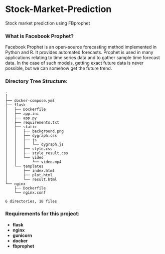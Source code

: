 # Stock-Market-Prediction
Stock market prediction using FBprophet

<h3>What is Facebook Prophet?</h3>

Facebook Prophet is an open-source forecasting method implemented in Python and R. It provides automated forecasts. Prophet is used in many applications relating to time series data and to gather sample time forecast data. In the case of such models, getting exact future data is never possible, but we can somehow get the future trend.

<h3>Directory Tree Structure: </h3>

```
.
│
├── docker-compose.yml
├── flask
│   ├── Dockerfile
│   ├── app.ini
│   ├── app.py
│   ├── requirements.txt
│   ├── static
│   │   ├── background.png
│   │   ├── dygraph.css
│   │   ├── js
│   │   │   └── dygraph.js
│   │   ├── style.css
│   │   ├── style_result.css
│   │   └── video
│   │       └── video.mp4
│   └── templates
│       ├── index.html
│       ├── plot.html
│       └── result.html
└── nginx
    ├── Dockerfile
    └── nginx.conf

6 directories, 18 files

```

<h3>Requirements for this project: </h3>

* **flask**
* **nginx**
* **gunicorn**
* **docker**
* **fbprophet**


